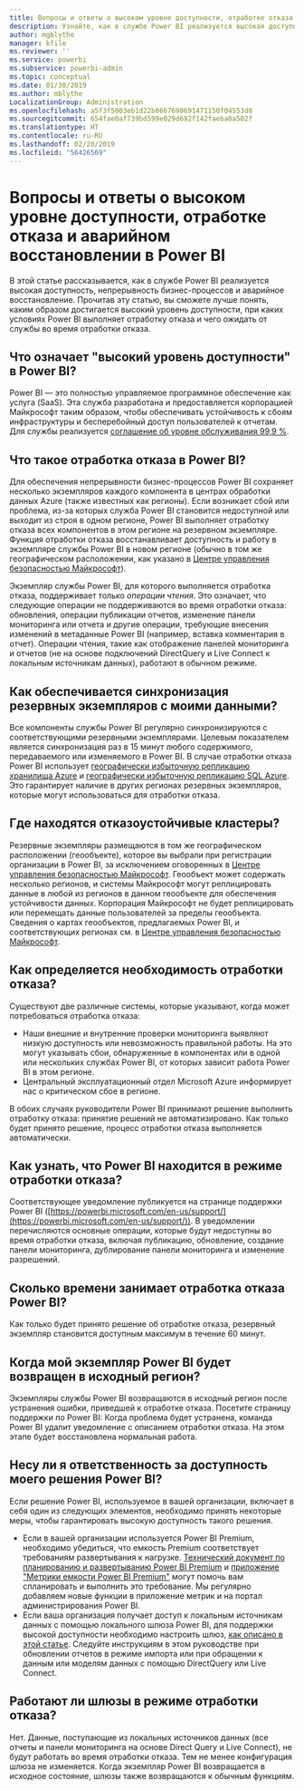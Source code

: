 ```yaml
---
title: Вопросы и ответы о высоком уровне доступности, отработке отказа и аварийном восстановлении в Power BI
description: Узнайте, как в службе Power BI реализуется высокая доступность, непрерывность бизнес-процессов и аварийное восстановление.
author: mgblythe
manager: kfile
ms.reviewer: ''
ms.service: powerbi
ms.subservice: powerbi-admin
ms.topic: conceptual
ms.date: 01/30/2019
ms.author: mblythe
LocalizationGroup: Administration
ms.openlocfilehash: a5f3f5003eb1d22b0667698691471150f04553d8
ms.sourcegitcommit: 654fae0af739bd599e029d692f142faeba0a502f
ms.translationtype: HT
ms.contentlocale: ru-RU
ms.lasthandoff: 02/20/2019
ms.locfileid: "56426569"
---
```

# <a name="power-bi-high-availability-failover-and-disaster-recovery-faq"></a>Вопросы и ответы о высоком уровне доступности, отработке отказа и аварийном восстановлении в Power BI

В этой статье рассказывается, как в службе Power BI реализуется высокая доступность, непрерывность бизнес-процессов и аварийное восстановление. Прочитав эту статью, вы сможете лучше понять, каким образом достигается высокий уровень доступности, при каких условиях Power BI выполняет отработку отказа и чего ожидать от службы во время отработки отказа.

## <a name="what-does-high-availability-mean-for-power-bi"></a>Что означает "высокий уровень доступности" в Power BI?

Power BI — это полностью управляемое программное обеспечение как услуга (SaaS).  Эта служба разработана и предоставляется корпорацией Майкрософт таким образом, чтобы обеспечивать устойчивость к сбоям инфраструктуры и бесперебойный доступ пользователей к отчетам.  Для службы реализуется [соглашение об уровне обслуживания 99,9 %](http://www.microsoftvolumelicensing.com/DocumentSearch.aspx?Mode=3&DocumentTypeId=37).

## <a name="what-is-a-power-bi-failover"></a>Что такое отработка отказа в Power BI?

Для обеспечения непрерывности бизнес-процессов Power BI сохраняет несколько экземпляров каждого компонента в центрах обработки данных Azure (также известных как регионы). Если возникает сбой или проблема, из-за которых служба Power BI становится недоступной или выходит из строя в одном регионе, Power BI выполняет отработку отказа всех компонентов в этом регионе на резервном экземпляре. Функция отработки отказа восстанавливает доступность и работу в экземпляре службы Power BI в новом регионе (обычно в том же географическом расположении, как указано в [Центре управления безопасностью Майкрософт](https://www.microsoft.com/TrustCenter/CloudServices/business-application-platform/data-location)).

Экземпляр службы Power BI, для которого выполняется отработка отказа, поддерживает только _операции чтения_. Это означает, что следующие операции не поддерживаются во время отработки отказа: обновления, операции публикации отчетов, изменение панели мониторинга или отчета и другие операции, требующие внесения изменений в метаданные Power BI (например, вставка комментария в отчет).  Операции чтения, такие как отображение панелей мониторинга и отчетов (не на основе подключений DirectQuery и Live Connect к локальным источникам данных), работают в обычном режиме.

## <a name="how-are-backup-instances-kept-in-sync-with-my-data"></a>Как обеспечивается синхронизация резервных экземпляров с моими данными?

Все компоненты службы Power BI регулярно синхронизируются с соответствующими резервными экземплярами. Целевым показателем является синхронизация раз в 15 минут любого содержимого, передаваемого или изменяемого в Power BI. В случае отработки отказа Power BI использует [географически избыточную репликацию хранилища Azure](/azure/storage/common/storage-redundancy-grs) и [географически избыточную репликацию SQL Azure](/azure/sql-database/sql-database-active-geo-replication). Это гарантирует наличие в других регионах резервных экземпляров, которые могут использоваться для отработки отказа.

## <a name="where-are-the-failover-clusters-located"></a>Где находятся отказоустойчивые кластеры?

Резервные экземпляры размещаются в том же географическом расположении (геообъекте), которое вы выбрали при регистрации организации в Power BI, за исключением оговоренных в [Центре управления безопасностью Майкрософт](https://www.microsoft.com/TrustCenter/CloudServices/business-application-platform/data-location). Геообъект может содержать несколько регионов, и системы Майкрософт могут реплицировать данные в любой из регионов в данном геообъекте для обеспечения устойчивости данных. Корпорация Майкрософт не будет реплицировать или перемещать данные пользователей за пределы геообъекта. Сведения о картах геообъектов, предлагаемых Power BI, и соответствующих регионах см. в [Центре управления безопасностью Майкрософт](https://www.microsoft.com/TrustCenter/CloudServices/business-application-platform/data-location).

## <a name="how-does-microsoft-decide-to-failover"></a>Как определяется необходимость отработки отказа?

Существуют две различные системы, которые указывают, когда может потребоваться отработка отказа:

- Наши внешние и внутренние проверки мониторинга выявляют низкую доступность или невозможность правильной работы. На это могут указывать сбои, обнаруженные в компонентах или в одной или нескольких службах Power BI, от которых зависит работа Power BI в этом регионе.
- Центральный эксплуатационный отдел Microsoft Azure информирует нас о критическом сбое в регионе.

В обоих случаях руководители Power BI принимают решение выполнить отработку отказа: принятие решений не автоматизировано. Как только будет принято решение, процесс отработки отказа выполняется автоматически.

## <a name="how-do-i-know-power-bi-is-now-in-failover-mode"></a>Как узнать, что Power BI находится в режиме отработки отказа?

Соответствующее уведомление публикуется на странице поддержки Power BI ([https://powerbi.microsoft.com/en-us/support/](https://powerbi.microsoft.com/en-us/support/)). В уведомлении перечисляются основные операции, которые будут недоступны во время отработки отказа, включая публикацию, обновление, создание панели мониторинга, дублирование панели мониторинга и изменение разрешений.

## <a name="how-long-does-it-take-power-bi-to-fail-over"></a>Сколько времени занимает отработка отказа Power BI?

Как только будет принято решение об отработке отказа, резервный экземпляр становится доступным максимум в течение 60 минут.

## <a name="when-does-my-power-bi-instance-return-to-the-original-region"></a>Когда мой экземпляр Power BI будет возвращен в исходный регион?

Экземпляры службы Power BI возвращаются в исходный регион после устранения ошибки, приведшей к отработке отказа. Посетите страницу поддержки по Power BI: Когда проблема будет устранена, команда Power BI удалит уведомление с описанием отработки отказа. На этом этапе будет восстановлена нормальная работа.

## <a name="am-i-responsible-for-the-availability-of-my-power-bi-solution"></a>Несу ли я ответственность за доступность моего решения Power BI?

Если решение Power BI, используемое в вашей организации, включает в себя один из следующих элементов, необходимо принять некоторые меры, чтобы гарантировать высокую доступность такого решения.

- Если в вашей организации используется Power BI Premium, необходимо убедиться, что емкость Premium соответствует требованиям развертывания к нагрузке.  [Технический документ по планированию и развертыванию Power BI Premium](https://aka.ms/Premium-Capacity-Planning-Deployment) и [приложение "Метрики емкости Power BI Premium"](service-admin-premium-monitor-capacity.md) могут помочь вам спланировать и выполнить это требование. Мы регулярно добавляем новые функции в приложение метрик и на портал администрирования Power BI.
- Если ваша организация получает доступ к локальным источникам данных с помощью локального шлюза Power BI, для поддержки высокой доступности необходимо настроить шлюз, [как описано в этой статье](service-gateway-high-availability-clusters.md). Следуйте инструкциям в этом руководстве при обновлении отчетов в режиме импорта или при обращении к данным или моделям данных с помощью DirectQuery или Live Connect.

## <a name="will-gateways-function-when-in-failover-mode"></a>Работают ли шлюзы в режиме отработки отказа?

Нет. Данные, поступающие из локальных источников данных (все отчеты и панели мониторинга на основе Direct Query и Live Connect), не будут работать во время отработки отказа. Тем не менее конфигурация шлюза не изменяется. Когда экземпляр Power BI возвращается в исходное состояние, шлюзы также возвращаются к обычным функциям.
